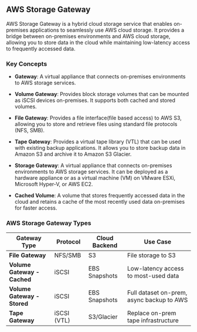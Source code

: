 ## AWS Storage Gateway

AWS Storage Gateway is a hybrid cloud storage service that enables on-premises applications to seamlessly use AWS cloud storage. It provides a bridge between on-premises environments and AWS cloud storage, allowing you to store data in the cloud while maintaining low-latency access to frequently accessed data.

### Key Concepts
- **Gateway**: A virtual appliance that connects on-premises environments to AWS storage services.
- **Volume Gateway**: Provides block storage volumes that can be mounted as iSCSI devices on-premises. It supports both cached and stored volumes.
- **File Gateway**: Provides a file interface(file based access) to AWS S3, allowing you to store and retrieve files using standard file protocols (NFS, SMB).
- **Tape Gateway**: Provides a virtual tape library (VTL) that can be used with existing backup applications. It allows you to store backup data in Amazon S3 and archive it to Amazon S3 Glacier.
- **Storage Gateway**: A virtual appliance that connects on-premises environments to AWS storage services. It can be deployed as a hardware appliance or as a virtual machine (VM) on VMware ESXi, Microsoft Hyper-V, or AWS EC2.

- **Cached Volume**: A volume that stores frequently accessed data in the cloud and retains a cache of the most recently used data on-premises for faster access.

### AWS Storage Gateway Types
| Gateway Type            | Protocol   | Cloud Backend   | Use Case                                   |
|--------------------------|------------|-----------------|--------------------------------------------|
| **File Gateway**         | NFS/SMB    | S3              | File storage to S3                         |
| **Volume Gateway - Cached** | iSCSI     | EBS Snapshots   | Low-latency access to most-used data       |
| **Volume Gateway - Stored** | iSCSI     | EBS Snapshots   | Full dataset on-prem, async backup to AWS  |
| **Tape Gateway**         | iSCSI (VTL)| S3/Glacier      | Replace on-prem tape infrastructure        |